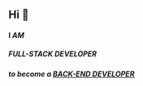 ## Hi 👋 

####  I *AM* 

##### *FULL-STACK DEVELOPER* 

 ***to become a <u>BACK-END DEVELOPER***</u>  





